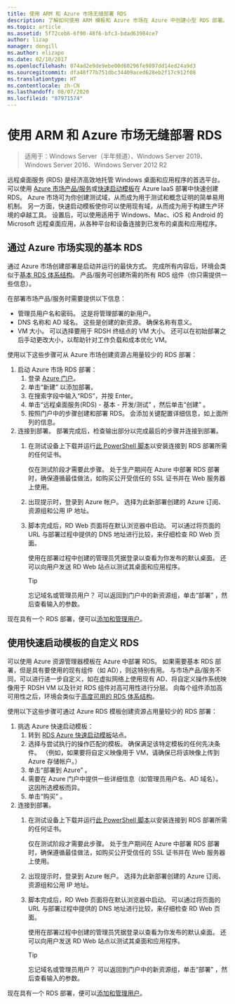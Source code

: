 ```yaml
---
title: 使用 ARM 和 Azure 市场无缝部署 RDS
description: 了解如何使用 ARM 模板和 Azure 市场在 Azure 中创建小型 RDS 部署。
ms.topic: article
ms.assetid: 5f72ceb6-6f90-48f6-bfc3-bdad63984ce7
author: lizap
manager: dongill
ms.author: elizapo
ms.date: 02/10/2017
ms.openlocfilehash: 074ad2e9de9ebe00d60296fe9897dd14ed24a9d3
ms.sourcegitcommit: dfa48f77b751dbc34409aced628eb2f17c912f08
ms.translationtype: HT
ms.contentlocale: zh-CN
ms.lasthandoff: 08/07/2020
ms.locfileid: "87971574"
---
```

# <a name="seamlessly-deploy-rds-with-arm-and-azure-marketplace"></a>使用 ARM 和 Azure 市场无缝部署 RDS

>适用于：Windows Server（半年频道）、Windows Server 2019、Windows Server 2016、Windows Server 2012 R2

远程桌面服务 (RDS) 是经济高效地托管 Windows 桌面和应用程序的首选平台。 可以使用 [Azure 市场产品/服务](#basic-rds-through-the-azure-marketplace)或[快速启动模板](#customized-rds-using-quickstart-templates)在 Azure IaaS 部署中快速创建 RDS。 Azure 市场可为你创建测试域，从而成为用于测试和概念证明的简单易用机制。 另一方面，快速启动模板使你可以使用现有域，从而成为用于构建生产环境的卓越工具。 设置后，可以使用适用于 Windows、Mac、iOS 和 Android 的 Microsoft 远程桌面应用，从各种平台和设备连接到已发布的桌面和应用程序。

## <a name="basic-rds-through-the-azure-marketplace"></a>通过 Azure 市场实现的基本 RDS

通过 Azure 市场创建部署是启动并运行的最快方式。 完成所有内容后，环境会类似于[基本 RDS 体系结构](desktop-hosting-logical-architecture.md#basic-deployment)。 产品/服务可创建所需的所有 RDS 组件（你只需提供一些信息）。

在部署市场产品/服务时需要提供以下信息：
- 管理员用户名和密码。 这是将管理部署的新用户。
- DNS 名称和 AD 域名。 这些是创建的新资源。 确保名称有意义。
- VM 大小。 可以选择要用于 RDSH 终结点的 VM 大小。 还可以在初始部署之后手动更改大小，以帮助针对工作负载和成本优化 VM。

使用以下这些步骤可从 Azure 市场创建资源占用量较少的 RDS 部署：

1. 启动 Azure 市场 RDS 部署：
   1. 登录 [Azure 门户](https://portal.azure.com)。
   2. 单击“新建”  以添加部署。
   3. 在搜索字段中输入“RDS”，并按 Enter。
   4. 单击“远程桌面服务(RDS) - 基本 - 开发/测试”  ，然后单击“创建”  。
   5. 按照门户中的步骤创建和部署 RDS。 会添加关键配置详细信息，如上面所列的信息。
2. 连接到部署。 部署完成后，检查输出部分以完成最后的步骤并连接到部署。
   1. 在测试设备上下载并运行[此 PowerShell 脚本](https://gallery.technet.microsoft.com/Azure-Resource-Manager-4ea7e328)以安装连接到 RDS 部署所需的任何证书。

      仅在测试阶段才需要此步骤。 处于生产期间在 Azure 中部署 RDS 部署时，确保遵循最佳做法，如购买公开受信任的 SSL 证书并在 Web 服务器上使用。

   2. 出现提示时，登录到 Azure 帐户。 选择为此新部署创建的 Azure 订阅、资源组和公用 IP 地址。
   3. 脚本完成后，RD Web 页面将在默认浏览器中启动。 可以通过将页面的 URL 与部署过程中提供的 DNS 地址进行比较，来仔细检查 RD Web 页面。

      使用在部署过程中创建的管理员凭据登录以查看为你发布的默认桌面。 还可以向用户发送 RD Web 站点以测试其桌面和应用程序。

      > [!TIP]
      > 忘记域名或管理员用户？ 可以返回到门户中的新资源组，单击“部署”  ，然后查看输入的参数。

现在具有一个 RDS 部署，便可以[添加和管理用户](rds-user-management.md)。

## <a name="customized-rds-using-quickstart-templates"></a>使用快速启动模板的自定义 RDS

可以使用 Azure 资源管理器模板在 Azure 中部署 RDS。 如果需要基本 RDS 部署，但是具有要使用的现有组件（如 AD），则这特别有用。 与市场产品/服务不同，可以进行进一步自定义，如在虚拟网络上使用现有 AD、将自定义操作系统映像用于 RDSH VM 以及针对 RDS 组件对高可用性进行分层。 向每个组件添加高可用性之后，环境会类似于[高度可用的 RDS 体系结构](desktop-hosting-logical-architecture.md#highly-available-deployment)。

使用以下这些步骤可通过 Azure RDS 模板创建资源占用量较少的 RDS 部署：

1. 挑选 Azure 快速启动模板：
   1. 转到 [RDS Azure 快速启动模板](https://aka.ms/rdautomation)站点。
   2. 选择与尝试执行的操作匹配的模板。 确保满足该特定模板的任何先决条件。 （例如，如果要将自定义映像用于 VM，请确保已将该映像上传到 Azure 存储帐户。）
   3. 单击“部署到 Azure”  。
   4. 需要在 Azure 门户中提供一些详细信息（如管理员用户名、AD 域名）。 这因所选模板而异。
   5. 单击“购买”  。
2. 连接到部署。
   1. 在测试设备上下载并运行[此 PowerShell 脚本](https://gallery.technet.microsoft.com/Azure-Resource-Manager-4ea7e328)以安装连接到 RDS 部署所需的任何证书。

      仅在测试阶段才需要此步骤。 处于生产期间在 Azure 中部署 RDS 部署时，确保遵循最佳做法，如购买公开受信任的 SSL 证书并在 Web 服务器上使用。

   2. 出现提示时，登录到 Azure 帐户。 选择为此新部署创建的 Azure 订阅、资源组和公用 IP 地址。
   3. 脚本完成后，RD Web 页面将在默认浏览器中启动。 可以通过将页面的 URL 与部署过程中提供的 DNS 地址进行比较，来仔细检查 RD Web 页面。

      使用在部署过程中创建的管理员凭据登录以查看为你发布的默认桌面。 还可以向用户发送 RD Web 站点以测试其桌面和应用程序。

      > [!TIP]
      > 忘记域名或管理员用户？ 可以返回到门户中的新资源组，单击“部署”  ，然后查看输入的参数。

现在具有一个 RDS 部署，便可以[添加和管理用户](rds-user-management.md)。
